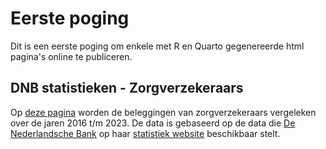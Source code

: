 # Eerste poging
Dit is een eerste poging om enkele met R en Quarto gegenereerde html pagina's online te publiceren.

## DNB statistieken - Zorgverzekeraars

Op [deze pagina](zorg_vergeleken.html) worden de beleggingen van zorgverzekeraars vergeleken over de jaren 2016 t/m 2023. De data is gebaseerd op de data die [De Nederlandsche Bank](https://www.dnb.nl) op haar [statistiek website](https://www.dnb.nl/statistieken) beschikbaar stelt.
